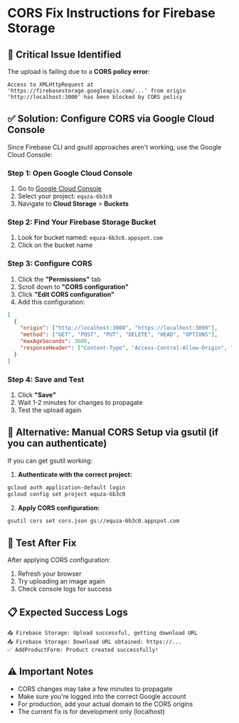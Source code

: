 # CORS Fix Instructions for Firebase Storage

## 🚨 **Critical Issue Identified**

The upload is failing due to a **CORS policy error**:
```
Access to XMLHttpRequest at 'https://firebasestorage.googleapis.com/...' from origin 'http://localhost:3000' has been blocked by CORS policy
```

## ✅ **Solution: Configure CORS via Google Cloud Console**

Since Firebase CLI and gsutil approaches aren't working, use the Google Cloud Console:

### **Step 1: Open Google Cloud Console**
1. Go to [Google Cloud Console](https://console.cloud.google.com)
2. Select your project: `equza-6b3c0`
3. Navigate to **Cloud Storage** > **Buckets**

### **Step 2: Find Your Firebase Storage Bucket**
1. Look for bucket named: `equza-6b3c0.appspot.com`
2. Click on the bucket name

### **Step 3: Configure CORS**
1. Click the **"Permissions"** tab
2. Scroll down to **"CORS configuration"**
3. Click **"Edit CORS configuration"**
4. Add this configuration:

```json
[
  {
    "origin": ["http://localhost:3000", "https://localhost:3000"],
    "method": ["GET", "POST", "PUT", "DELETE", "HEAD", "OPTIONS"],
    "maxAgeSeconds": 3600,
    "responseHeader": ["Content-Type", "Access-Control-Allow-Origin", "Authorization"]
  }
]
```

### **Step 4: Save and Test**
1. Click **"Save"**
2. Wait 1-2 minutes for changes to propagate
3. Test the upload again

## 🔄 **Alternative: Manual CORS Setup via gsutil (if you can authenticate)**

If you can get gsutil working:

1. **Authenticate with the correct project:**
```bash
gcloud auth application-default login
gcloud config set project equza-6b3c0
```

2. **Apply CORS configuration:**
```bash
gsutil cors set cors.json gs://equza-6b3c0.appspot.com
```

## 🚀 **Test After Fix**

After applying CORS configuration:
1. Refresh your browser
2. Try uploading an image again
3. Check console logs for success

## 📋 **Expected Success Logs**
```
📤 Firebase Storage: Upload successful, getting download URL
📤 Firebase Storage: Download URL obtained: https://...
✅ AddProductForm: Product created successfully!
```

## ⚠️ **Important Notes**

- CORS changes may take a few minutes to propagate
- Make sure you're logged into the correct Google account
- For production, add your actual domain to the CORS origins
- The current fix is for development only (localhost)